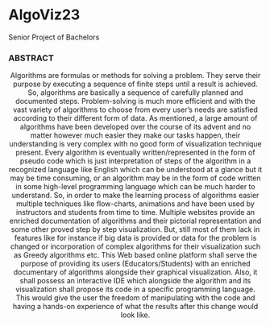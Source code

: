 # AlgoViz23
Senior Project of Bachelors

### ABSTRACT
<p style="text-align: center;">Algorithms are formulas or methods for solving a problem. They serve their purpose by executing a sequence of finite steps until a result is achieved. So, algorithms are basically a sequence of carefully planned and documented steps. Problem-solving is much more efficient and with the vast variety of algorithms to choose from every user’s needs are satisfied according to their different form of data. As mentioned, a large amount of algorithms have been developed over the course of its advent and no matter however much easier they make our tasks happen, their understanding is very complex with no good form of visualization technique present. Every algorithm is eventually written/represented in the form
of pseudo code which is just interpretation of steps of the algorithm in a recognized language like
English which can be understood at a glance but it may be time consuming, or an algorithm may
be in the form of code written in some high-level programming language which can be much
harder to understand.
So, in order to make the learning process of algorithms easier multiple techniques like
flow-charts, animations and have been used by instructors and students from time to time.
Multiple websites provide an enriched documentation of algorithms and their pictorial
representation and some other proved step by step visualization. But, still most of them lack in
features like for instance if big data is provided or data for the problem is changed or
incorporation of complex algorithms for their visualization such as Greedy algorithms etc. This
Web based online platform shall serve the purpose of providing its users (Educators/Students)
with an enriched documentary of algorithms alongside their graphical visualization. Also, it shall
possess an interactive IDE which alongside the algorithm and its visualization shall propose its
code in a specific programming language. This would give the user the freedom of manipulating
with the code and having a hands-on experience of what the results after this change would look
like.
</p>
